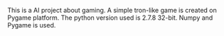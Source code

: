 This is a AI project about gaming. A simple tron-like game is created on Pygame platform. The python version used is 2.7.8 32-bit. Numpy and Pygame is used.
